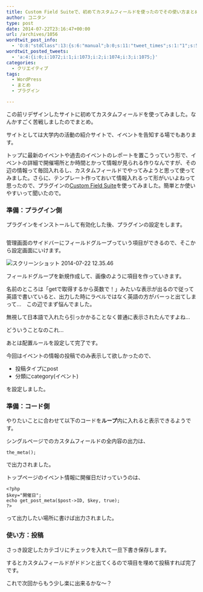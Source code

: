 ```yaml
---
title: Custom Field Suiteで、初めてカスタムフィールドを使ったのでその使い方まとめ
author: コニタン
type: post
date: 2014-07-22T23:16:47+00:00
url: /archives/1056
wordtwit_post_info:
  - 'O:8:"stdClass":13:{s:6:"manual";b:0;s:11:"tweet_times";s:1:"1";s:5:"delay";s:1:"0";s:7:"enabled";s:1:"1";s:10:"separation";i:60;s:7:"version";s:3:"3.6";s:14:"tweet_template";b:0;s:6:"status";i:2;s:6:"result";a:0:{}s:13:"tweet_counter";i:5;s:13:"tweet_log_ids";a:4:{i:0;i:1072;i:1;i:1073;i:2;i:1074;i:3;i:1075;}s:9:"hash_tags";a:0:{}s:8:"accounts";a:1:{i:0;s:6:"skd_nw";}}'
wordtwit_posted_tweets:
  - 'a:4:{i:0;i:1072;i:1;i:1073;i:2;i:1074;i:3;i:1075;}'
categories:
  - クリエイティブ
tags:
  - WordPress
  - まとめ
  - プラグイン

---
```

この前リデザインしたサイトに初めてカスタムフィールドを使ってみました。なんかすごく苦戦しましたのでまとめ。

<!--more-->

サイトとしては大学内の活動の紹介サイトで、イベントを告知する場でもあります。
  
トップに最新のイベントや過去のイベントのレポートを置こうっていう形で、イベントの詳細で開催場所とか時間とかって情報が見られる作りなんですが、その辺の情報って毎回入れるし、カスタムフィールドでやってみようと思って使ってみました。さらに、テンプレート作っておいて情報入れるって形がいいよねって思ったので、プラグインの<a href="https://wordpress.org/plugins/custom-field-suite/" target="_blank">Custom Field Suite</a>を使ってみました。簡単とか使いやすいって聞いたので。

### 準備：プラグイン側

プラグインをインストールして有効化した後、プラグインの設定をします。
  
<img src="https://i1.wp.com/peng-note.com/images/2014/07/f62b3ca63462335f423e1c975bf0386f.png?fit=330%2C174" alt="" class="aligncenter size-full wp-image-1076" srcset="https://i1.wp.com/peng-note.com/images/2014/07/f62b3ca63462335f423e1c975bf0386f.png?w=330 330w, https://i1.wp.com/peng-note.com/images/2014/07/f62b3ca63462335f423e1c975bf0386f.png?resize=300%2C158 300w" sizes="(max-width: 330px) 100vw, 330px" data-recalc-dims="1" />
  
管理画面のサイドバーにフィールドグループっていう項目ができるので、そこから設定画面にいけます。

<img src="https://i0.wp.com/peng-note.com/images/2014/07/7f91ed2a050c9dcd20b6c9c094a315f6.png?fit=361%2C400" alt="スクリーンショット 2014-07-22 12.35.46" class="aligncenter size-full wp-image-1060" srcset="https://i0.wp.com/peng-note.com/images/2014/07/7f91ed2a050c9dcd20b6c9c094a315f6.png?w=361 361w, https://i0.wp.com/peng-note.com/images/2014/07/7f91ed2a050c9dcd20b6c9c094a315f6.png?resize=270%2C300 270w" sizes="(max-width: 361px) 100vw, 361px" data-recalc-dims="1" />
  
フィールドグループを新規作成して、画像のように項目を作っていきます。
  
名前のところは「getで取得するから英数で！」みたいな表示が出るので従って英語で書いていると、出力した時にラベルではなく英語の方がバーっと出てしまって…　この辺でまず悩んでました。
  
無視して日本語で入れたら引っかかることなく普通に表示されたんですよね…
  
どういうことなのこれ…

あとは配置ルールを設定して完了です。
  
今回はイベントの情報の投稿でのみ表示して欲しかったので、

  * 投稿タイプにpost
  * 分類にcategory(イベント)

を設定しました。

### 準備：コード側

やりたいことに合わせて以下のコードを**ループ**内に入れると表示できるようです。

シングルページでのカスタムフィールドの全内容の出力は、

    the_meta();

で出力されました。

トップページのイベント情報に開催日だけっていうのは、

    <?php 
    $key="開催日";
    echo get_post_meta($post->ID, $key, true);
    ?>

って出力したい場所に書けば出力されました。

### 使い方：投稿

さっき設定したカテゴリにチェックを入れて一旦下書き保存します。
  
するとカスタムフィールドがドドンと出てくるので項目を埋めて投稿すれば完了です。

これで次回からもう少し楽に出来るかな〜？